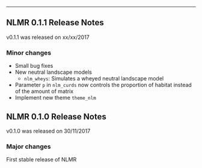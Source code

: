 ____________________________________________________________________________________

## NLMR 0.1.1 Release Notes

v0.1.1 was released on xx/xx/2017

### Minor changes

- Small bug fixes
- New neutral landscape models
    - `nlm_wheys`: Simulates a wheyed neutral landscape model
- Parameter `p` in `nlm_curds` now controls the proportion of habitat instead of 
  the amount of matrix
- Implement new theme `theme_nlm`

## NLMR 0.1.0 Release Notes

v0.1.0 was released on 30/11/2017

### Major changes

First stable release of NLMR

